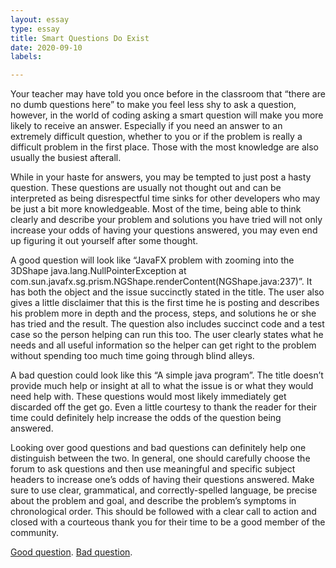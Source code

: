 ```yaml
---
layout: essay
type: essay
title: Smart Questions Do Exist
date: 2020-09-10
labels:

---
```

Your teacher may have told you once before in the classroom that “there are no dumb questions here” to make you feel less shy to ask a question, however, in the world of coding asking a smart question will make you more likely to receive an answer. Especially if you need an answer to an extremely difficult question, whether to you or if the problem is really a difficult problem in the first place. Those with the most knowledge are also usually the busiest afterall. 

 While in your haste for answers, you may be tempted to just post a hasty question. These questions are usually not thought out and can be interpreted as being disrespectful time sinks for other developers who may be just a bit more knowledgeable. Most of the time, being able to think clearly and describe your problem and solutions you have tried will not only increase your odds of  having your questions answered, you may even end up figuring it out yourself after some thought. 

A good question will look like “JavaFX problem with zooming into the 3DShape java.lang.NullPointerException at com.sun.javafx.sg.prism.NGShape.renderContent(NGShape.java:237)”. It has both the object and the issue succinctly stated in the title. The user also gives a little disclaimer that this is the first time he is posting and describes his problem more in depth and the process, steps, and solutions he or she has tried and the result. The question also includes succinct code and a test case so the person helping can run this too. The user clearly states what he needs and all useful information so the helper can get right to the problem without spending too much time going through blind alleys.

A bad question could look like this “A simple java program”. The title doesn’t provide much help or insight at all to what the issue is or what they would need help with. These questions would most likely immediately get discarded off the get go. Even a little courtesy to thank the reader for their time could definitely help increase the odds of the question being answered. 

Looking over good questions and bad questions can definitely help one distinguish between the two. In general, one should carefully choose the forum to ask questions and then use meaningful and specific subject headers to increase one’s odds of having their questions answered. Make sure to use clear, grammatical, and correctly-spelled language, be precise about the problem and goal, and describe the problem’s symptoms in chronological order. This should be followed with a clear call to action and closed with a courteous thank you for their time to be a good member of the community.

[Good question](https://stackoverflow.com/questions/63843997/javafx-problem-with-zooming-into-the-3dshape-java-lang-nullpointerexception-at-c).
[Bad question](https://stackoverflow.com/questions/18170990/a-simple-java-program).
